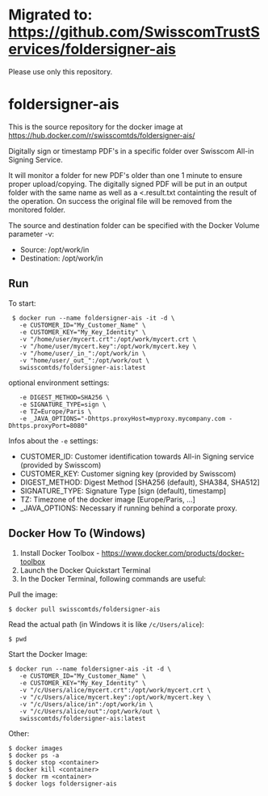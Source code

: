 # Migrated to: https://github.com/SwisscomTrustServices/foldersigner-ais
Please use only this repository.

foldersigner-ais
================================

This is the source repository for the docker image at https://hub.docker.com/r/swisscomtds/foldersigner-ais/

Digitally sign or timestamp PDF's in a specific folder over Swisscom All-in Signing Service.

It will monitor a folder for new PDF's older than one 1 minute to ensure proper upload/copying. The digitally signed PDF will be put in an output folder with the same name as well as a <<file>.result.txt containting the result of the operation. On success the original file will be removed from the monitored folder.

The source and destination folder can be specified with the Docker Volume parameter -v:

* Source: /opt/work/in
* Destination: /opt/work/in


## Run

To start: 
```
 $ docker run --name foldersigner-ais -it -d \
   -e CUSTOMER_ID="My_Customer_Name" \
   -e CUSTOMER_KEY="My_Key_Identity" \
   -v "/home/user/mycert.crt":/opt/work/mycert.crt \
   -v "/home/user/mycert.key":/opt/work/mycert.key \
   -v "/home/user/_in_":/opt/work/in \
   -v "home/user/_out_":/opt/work/out \
   swisscomtds/foldersigner-ais:latest
```
optional environment settings:
```
   -e DIGEST_METHOD=SHA256 \
   -e SIGNATURE_TYPE=sign \
   -e TZ=Europe/Paris \
   -e _JAVA_OPTIONS="-Dhttps.proxyHost=myproxy.mycompany.com -Dhttps.proxyPort=8080"
```

Infos about the `-e` settings:

* CUSTOMER_ID: Customer identification towards All-in Signing service (provided by Swisscom)
* CUSTOMER_KEY: Customer signing key (provided by Swisscom)
* DIGEST_METHOD: Digest Method [SHA256 (default), SHA384, SHA512]
* SIGNATURE_TYPE: Signature Type [sign (default), timestamp]
* TZ: Timezone of the docker image [Europe/Paris, ...]
* _JAVA_OPTIONS: Necessary if running behind a corporate proxy.

## Docker How To (Windows)

1. Install Docker Toolbox - https://www.docker.com/products/docker-toolbox
2. Launch the Docker Quickstart Terminal
3. In the Docker Terminal, following commands are useful:

Pull the image:
```
$ docker pull swisscomtds/foldersigner-ais
```

Read the actual path (in Windows it is like `/c/Users/alice`):
```
$ pwd
```

Start the Docker Image:
```
$ docker run --name foldersigner-ais -it -d \
   -e CUSTOMER_ID="My_Customer_Name" \
   -e CUSTOMER_KEY="My_Key_Identity" \
   -v "/c/Users/alice/mycert.crt":/opt/work/mycert.crt \
   -v "/c/Users/alice/mycert.key":/opt/work/mycert.key \
   -v "/c/Users/alice/in":/opt/work/in \
   -v "/c/Users/alice/out":/opt/work/out \
   swisscomtds/foldersigner-ais:latest
```

Other:
```
$ docker images
$ docker ps -a
$ docker stop <container>
$ docker kill <container>
$ docker rm <container>
$ docker logs foldersigner-ais
```


